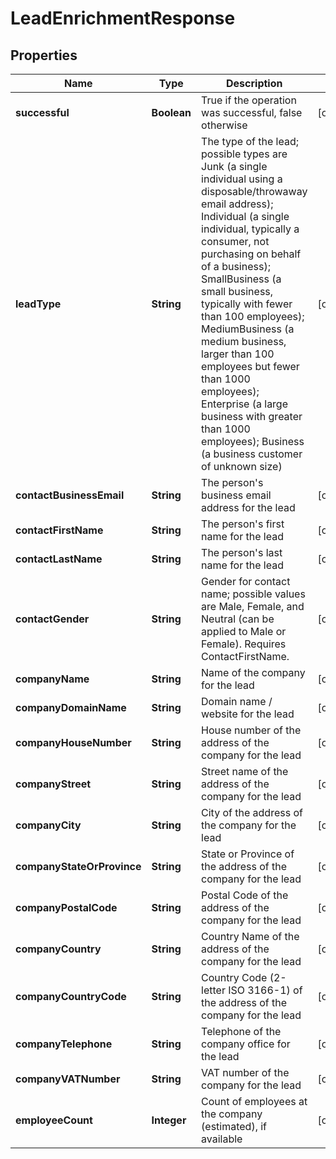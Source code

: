 
# LeadEnrichmentResponse

## Properties
Name | Type | Description | Notes
------------ | ------------- | ------------- | -------------
**successful** | **Boolean** | True if the operation was successful, false otherwise |  [optional]
**leadType** | **String** | The type of the lead; possible types are Junk (a single individual using a disposable/throwaway email address); Individual (a single individual, typically a consumer, not purchasing on behalf of a business); SmallBusiness (a small business, typically with fewer than 100 employees); MediumBusiness (a medium business, larger than 100 employees but fewer than 1000 employees); Enterprise (a large business with greater than 1000 employees); Business (a business customer of unknown size) |  [optional]
**contactBusinessEmail** | **String** | The person&#39;s business email address for the lead |  [optional]
**contactFirstName** | **String** | The person&#39;s first name for the lead |  [optional]
**contactLastName** | **String** | The person&#39;s last name for the lead |  [optional]
**contactGender** | **String** | Gender for contact name; possible values are Male, Female, and Neutral (can be applied to Male or Female).  Requires ContactFirstName. |  [optional]
**companyName** | **String** | Name of the company for the lead |  [optional]
**companyDomainName** | **String** | Domain name / website for the lead |  [optional]
**companyHouseNumber** | **String** | House number of the address of the company for the lead |  [optional]
**companyStreet** | **String** | Street name of the address of the company for the lead |  [optional]
**companyCity** | **String** | City of the address of the company for the lead |  [optional]
**companyStateOrProvince** | **String** | State or Province of the address of the company for the lead |  [optional]
**companyPostalCode** | **String** | Postal Code of the address of the company for the lead |  [optional]
**companyCountry** | **String** | Country Name of the address of the company for the lead |  [optional]
**companyCountryCode** | **String** | Country Code (2-letter ISO 3166-1) of the address of the company for the lead |  [optional]
**companyTelephone** | **String** | Telephone of the company office for the lead |  [optional]
**companyVATNumber** | **String** | VAT number of the company for the lead |  [optional]
**employeeCount** | **Integer** | Count of employees at the company (estimated), if available |  [optional]



